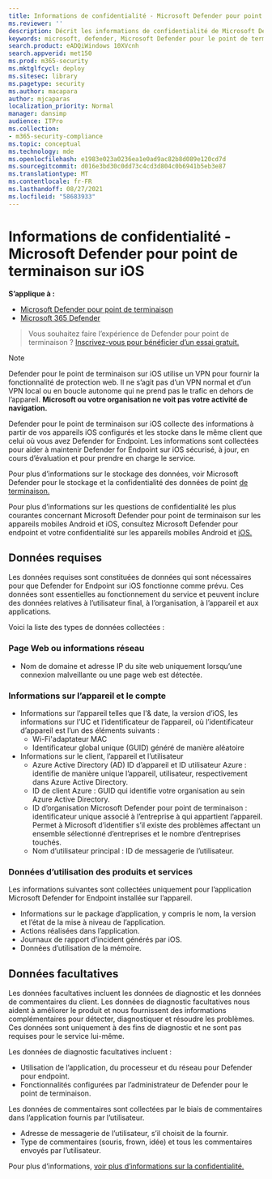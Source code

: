 ```yaml
---
title: Informations de confidentialité - Microsoft Defender pour point de terminaison sur iOS
ms.reviewer: ''
description: Décrit les informations de confidentialité de Microsoft Defender pour Endpoint sur iOS
keywords: microsoft, defender, Microsoft Defender pour le point de terminaison, ios, stratégie, vue d’ensemble
search.product: eADQiWindows 10XVcnh
search.appverid: met150
ms.prod: m365-security
ms.mktglfcycl: deploy
ms.sitesec: library
ms.pagetype: security
ms.author: macapara
author: mjcaparas
localization_priority: Normal
manager: dansimp
audience: ITPro
ms.collection:
- m365-security-compliance
ms.topic: conceptual
ms.technology: mde
ms.openlocfilehash: e1983e023a0236ea1e0ad9ac82b8d089e120cd7d
ms.sourcegitcommit: d016e3bd30c0dd73c4cd3d804c0b6941b5eb3e87
ms.translationtype: MT
ms.contentlocale: fr-FR
ms.lasthandoff: 08/27/2021
ms.locfileid: "58683933"
---
```

# <a name="privacy-information---microsoft-defender-for-endpoint-on-ios"></a>Informations de confidentialité - Microsoft Defender pour point de terminaison sur iOS

**S’applique à :**
- [Microsoft Defender pour point de terminaison](https://go.microsoft.com/fwlink/p/?linkid=2154037)
- [Microsoft 365 Defender](https://go.microsoft.com/fwlink/?linkid=2118804)

> Vous souhaitez faire l’expérience de Defender pour point de terminaison ? [Inscrivez-vous pour bénéficier d’un essai gratuit.](https://signup.microsoft.com/create-account/signup?products=7f379fee-c4f9-4278-b0a1-e4c8c2fcdf7e&ru=https://aka.ms/MDEp2OpenTrial?ocid=docs-wdatp-investigateip-abovefoldlink)

> [!NOTE]
> Defender pour le point de terminaison sur iOS utilise un VPN pour fournir la fonctionnalité de protection web. Il ne s’agit pas d’un VPN normal et d’un VPN local ou en boucle autonome qui ne prend pas le trafic en dehors de l’appareil. **Microsoft ou votre organisation ne voit pas votre activité de navigation.**

Defender pour le point de terminaison sur iOS collecte des informations à partir de vos appareils iOS configurés et les stocke dans le même client que celui où vous avez Defender for Endpoint. Les informations sont collectées pour aider à maintenir Defender for Endpoint sur iOS sécurisé, à jour, en cours d’évaluation et pour prendre en charge le service.

Pour plus d’informations sur le stockage des données, voir Microsoft Defender pour le stockage et la confidentialité des données de point [de terminaison.](data-storage-privacy.md)

Pour plus d’informations sur les questions de confidentialité les plus courantes concernant Microsoft Defender pour point de terminaison sur les appareils mobiles Android et iOS, consultez Microsoft Defender pour endpoint et votre confidentialité sur les appareils mobiles Android et [iOS.](https://support.microsoft.com/topic/microsoft-defender-for-endpoint-and-your-privacy-on-android-and-ios-mobile-devices-4109bc54-8ec5-4433-9c33-d359b75ac22a)

## <a name="required-data"></a>Données requises

Les données requises sont constituées de données qui sont nécessaires pour que Defender for Endpoint sur iOS fonctionne comme prévu. Ces données sont essentielles au fonctionnement du service et peuvent inclure des données relatives à l’utilisateur final, à l’organisation, à l’appareil et aux applications.

Voici la liste des types de données collectées :

### <a name="web-page-or-network-information"></a>Page Web ou informations réseau

- Nom de domaine et adresse IP du site web uniquement lorsqu’une connexion malveillante ou une page web est détectée.

### <a name="device-and-account-information"></a>Informations sur l’appareil et le compte

- Informations sur l’appareil telles que l'& date, la version d’iOS, les informations sur l’UC et l’identificateur de l’appareil, où l’identificateur d’appareil est l’un des éléments suivants :
  - Wi-Fi'adaptateur MAC
  - Identificateur global unique (GUID) généré de manière aléatoire
- Informations sur le client, l’appareil et l’utilisateur
  - Azure Active Directory (AD) ID d’appareil et ID utilisateur Azure : identifie de manière unique l’appareil, utilisateur, respectivement dans Azure Active Directory.
  - ID de client Azure : GUID qui identifie votre organisation au sein Azure Active Directory.
  - ID d’organisation Microsoft Defender pour point de terminaison : identificateur unique associé à l’entreprise à qui appartient l’appareil. Permet à Microsoft d’identifier s’il existe des problèmes affectant un ensemble sélectionné d’entreprises et le nombre d’entreprises touchés.
  - Nom d’utilisateur principal : ID de messagerie de l’utilisateur.

### <a name="product-and-service-usage-data"></a>Données d’utilisation des produits et services

Les informations suivantes sont collectées uniquement pour l’application Microsoft Defender for Endpoint installée sur l’appareil.

- Informations sur le package d’application, y compris le nom, la version et l’état de la mise à niveau de l’application.
- Actions réalisées dans l’application.
- Journaux de rapport d’incident générés par iOS.
- Données d’utilisation de la mémoire.

## <a name="optional-data"></a>Données facultatives

Les données facultatives incluent les données de diagnostic et les données de commentaires du client. Les données de diagnostic facultatives nous aident à améliorer le produit et nous fournissent des informations complémentaires pour détecter, diagnostiquer et résoudre les problèmes. Ces données sont uniquement à des fins de diagnostic et ne sont pas requises pour le service lui-même.

Les données de diagnostic facultatives incluent :

- Utilisation de l’application, du processeur et du réseau pour Defender pour endpoint.
- Fonctionnalités configurées par l’administrateur de Defender pour le point de terminaison.

Les données de commentaires sont collectées par le biais de commentaires dans l’application fournis par l’utilisateur.

- Adresse de messagerie de l’utilisateur, s’il choisit de la fournir.
- Type de commentaires (souris, frown, idée) et tous les commentaires envoyés par l’utilisateur.

Pour plus d’informations, [voir plus d’informations sur la confidentialité.](https://aka.ms/mdatpiosprivacystatement)
